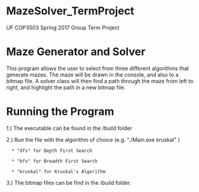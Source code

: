 # MazeSolver_TermProject
UF COP3503 Spring 2017 Group Term Project

# Maze Generator and Solver

This program allows the user to select from three different algorithms that generate mazes. The maze will be drawn in the console, and also to a bitmap file. A solver class will then find a path through the maze from left to right, and highlight the path in a new bitmap file.

# Running the Program
1.) The executable can be found in the /build folder

2.) Run the file with the algorithm of choice (e.g. "./Main.exe kruskal" )

      * "dfs" for Depth First Search
      
      * "bfs" for Breadth First Search
      
      * "kruskal" for Kruskal's Algorithm
      
3.) The bitmap files can be find in the /build folder.
